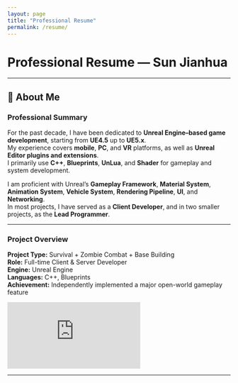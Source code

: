 ```yaml
---
layout: page
title: "Professional Resume"
permalink: /resume/
---
```


# Professional Resume — Sun Jianhua

---

## 👤 About Me

### Professional Summary
For the past decade, I have been dedicated to **Unreal Engine–based game development**, starting from **UE4.5** up to **UE5.x**.  
My experience covers **mobile**, **PC**, and **VR** platforms, as well as **Unreal Editor plugins and extensions**.  
I primarily use **C++**, **Blueprints**, **UnLua**, and **Shader** for gameplay and system development.  

I am proficient with Unreal’s **Gameplay Framework**, **Material System**, **Animation System**, **Vehicle System**, **Rendering Pipeline**, **UI**, and **Networking**.  
In most projects, I have served as a **Client Developer**, and in two smaller projects, as the **Lead Programmer**.

---

### Project Overview
**Project Type:** Survival + Zombie Combat + Base Building  
**Role:** Full-time Client & Server Developer  
**Engine:** Unreal Engine  
**Languages:** C++, Blueprints  
**Achievement:** Independently implemented a major open-world gameplay feature  

<div style="display:grid;grid-template-columns:repeat(auto-fit,minmax(300px,1fr));gap:1rem;">
  <iframe src="https://www.youtube.com/embed/z4U6XCEZ9W8" frameborder="0" allowfullscreen></iframe>
</div>

---